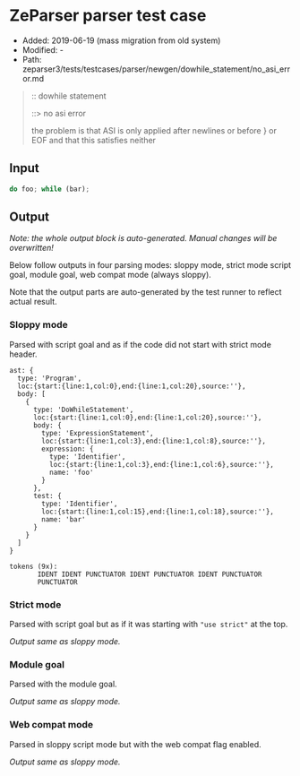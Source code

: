 # ZeParser parser test case

- Added: 2019-06-19 (mass migration from old system)
- Modified: -
- Path: zeparser3/tests/testcases/parser/newgen/dowhile_statement/no_asi_error.md

> :: dowhile statement
>
> ::> no asi error
>
> the problem is that ASI is only applied after newlines or before } or EOF and that this satisfies neither

## Input

`````js
do foo; while (bar);
`````

## Output

_Note: the whole output block is auto-generated. Manual changes will be overwritten!_

Below follow outputs in four parsing modes: sloppy mode, strict mode script goal, module goal, web compat mode (always sloppy).

Note that the output parts are auto-generated by the test runner to reflect actual result.

### Sloppy mode

Parsed with script goal and as if the code did not start with strict mode header.

`````
ast: {
  type: 'Program',
  loc:{start:{line:1,col:0},end:{line:1,col:20},source:''},
  body: [
    {
      type: 'DoWhileStatement',
      loc:{start:{line:1,col:0},end:{line:1,col:20},source:''},
      body: {
        type: 'ExpressionStatement',
        loc:{start:{line:1,col:3},end:{line:1,col:8},source:''},
        expression: {
          type: 'Identifier',
          loc:{start:{line:1,col:3},end:{line:1,col:6},source:''},
          name: 'foo'
        }
      },
      test: {
        type: 'Identifier',
        loc:{start:{line:1,col:15},end:{line:1,col:18},source:''},
        name: 'bar'
      }
    }
  ]
}

tokens (9x):
       IDENT IDENT PUNCTUATOR IDENT PUNCTUATOR IDENT PUNCTUATOR
       PUNCTUATOR
`````

### Strict mode

Parsed with script goal but as if it was starting with `"use strict"` at the top.

_Output same as sloppy mode._

### Module goal

Parsed with the module goal.

_Output same as sloppy mode._

### Web compat mode

Parsed in sloppy script mode but with the web compat flag enabled.

_Output same as sloppy mode._
